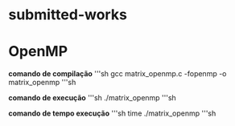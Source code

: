 # submitted-works

# OpenMP

**comando de compilação**
'''sh
gcc matrix_openmp.c -fopenmp -o matrix_openmp
'''sh

**comando de execução**
'''sh
./matrix_openmp
'''sh

**comando de tempo execução**
'''sh
time ./matrix_openmp
'''sh
